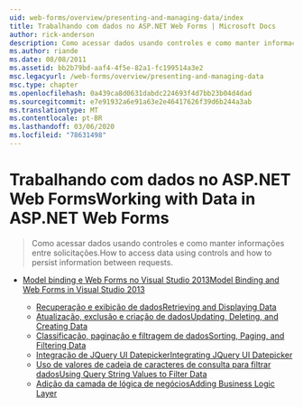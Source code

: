 ```yaml
---
uid: web-forms/overview/presenting-and-managing-data/index
title: Trabalhando com dados no ASP.NET Web Forms | Microsoft Docs
author: rick-anderson
description: Como acessar dados usando controles e como manter informações entre solicitações.
ms.author: riande
ms.date: 08/08/2011
ms.assetid: bb2b79bd-aaf4-4f5e-82a1-fc199514a3e2
msc.legacyurl: /web-forms/overview/presenting-and-managing-data
msc.type: chapter
ms.openlocfilehash: 0a439ca8d0631dabdc224693f4d7bb23b04d4dad
ms.sourcegitcommit: e7e91932a6e91a63e2e46417626f39d6b244a3ab
ms.translationtype: MT
ms.contentlocale: pt-BR
ms.lasthandoff: 03/06/2020
ms.locfileid: "78631498"
---
```

# <a name="working-with-data-in-aspnet-web-forms"></a><span data-ttu-id="5e3eb-103">Trabalhando com dados no ASP.NET Web Forms</span><span class="sxs-lookup"><span data-stu-id="5e3eb-103">Working with Data in ASP.NET Web Forms</span></span>

> <span data-ttu-id="5e3eb-104">Como acessar dados usando controles e como manter informações entre solicitações.</span><span class="sxs-lookup"><span data-stu-id="5e3eb-104">How to access data using controls and how to persist information between requests.</span></span>

- [<span data-ttu-id="5e3eb-105">Model binding e Web Forms no Visual Studio 2013</span><span class="sxs-lookup"><span data-stu-id="5e3eb-105">Model Binding and Web Forms in Visual Studio 2013</span></span>](model-binding/index.md)

    - [<span data-ttu-id="5e3eb-106">Recuperação e exibição de dados</span><span class="sxs-lookup"><span data-stu-id="5e3eb-106">Retrieving and Displaying Data</span></span>](model-binding/retrieving-data.md)
    - [<span data-ttu-id="5e3eb-107">Atualização, exclusão e criação de dados</span><span class="sxs-lookup"><span data-stu-id="5e3eb-107">Updating, Deleting, and Creating Data</span></span>](model-binding/updating-deleting-and-creating-data.md)
    - [<span data-ttu-id="5e3eb-108">Classificação, paginação e filtragem de dados</span><span class="sxs-lookup"><span data-stu-id="5e3eb-108">Sorting, Paging, and Filtering Data</span></span>](model-binding/sorting-paging-and-filtering-data.md)
    - [<span data-ttu-id="5e3eb-109">Integração de JQuery UI Datepicker</span><span class="sxs-lookup"><span data-stu-id="5e3eb-109">Integrating JQuery UI Datepicker</span></span>](model-binding/integrating-jquery-ui.md)
    - [<span data-ttu-id="5e3eb-110">Uso de valores de cadeia de caracteres de consulta para filtrar dados</span><span class="sxs-lookup"><span data-stu-id="5e3eb-110">Using Query String Values to Filter Data</span></span>](model-binding/using-query-string-values-to-retrieve-data.md)
    - [<span data-ttu-id="5e3eb-111">Adição da camada de lógica de negócios</span><span class="sxs-lookup"><span data-stu-id="5e3eb-111">Adding Business Logic Layer</span></span>](model-binding/adding-business-logic-layer.md)
